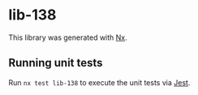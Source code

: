 # lib-138

This library was generated with [Nx](https://nx.dev).

## Running unit tests

Run `nx test lib-138` to execute the unit tests via [Jest](https://jestjs.io).
